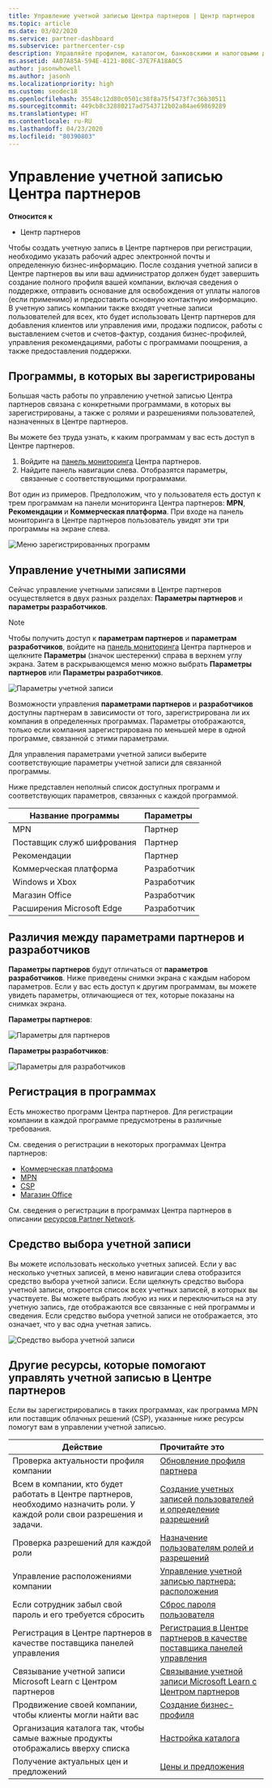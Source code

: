 ```yaml
---
title: Управление учетной записью Центра партнеров | Центр партнеров
ms.topic: article
ms.date: 03/02/2020
ms.service: partner-dashboard
ms.subservice: partnercenter-csp
description: Управляйте профилем, каталогом, банковскими и налоговыми данными, ролями, разрешениями и другими данными своей компании в Центре партнеров.
ms.assetid: 4A07A85A-594E-4121-808C-37E7FA18A0C5
author: jasonwhowell
ms.author: jasonh
ms.localizationpriority: high
ms.custom: seodec18
ms.openlocfilehash: 35548c12d80c0501c38f8a75f5473f7c36b30511
ms.sourcegitcommit: 449cb8c32880217ad7543712b02a84ae69869289
ms.translationtype: HT
ms.contentlocale: ru-RU
ms.lasthandoff: 04/23/2020
ms.locfileid: "80390803"
---
```

# <a name="manage-your-partner-center-account"></a>Управление учетной записью Центра партнеров

**Относится к**

- Центр партнеров

Чтобы создать учетную запись в Центре партнеров при регистрации, необходимо указать рабочий адрес электронной почты и определенную бизнес-информацию. После создания учетной записи в Центре партнеров вы или ваш администратор должен будет завершить создание полного профиля вашей компании, включая сведения о поддержке, отправить основание для освобождения от уплаты налогов (если применимо) и предоставить основную контактную информацию. В учетную запись компании также входят учетные записи пользователей для всех, кто будет использовать Центр партнеров для добавления клиентов или управления ими, продажи подписок, работы с выставлением счетов и счетов-фактур, создания бизнес-профилей, управления рекомендациями, работы с программами поощрения, а также предоставления поддержки.

## <a name="programs-in-which-you-are-enrolled"></a>Программы, в которых вы зарегистрированы

Большая часть работы по управлению учетной записью Центра партнеров связана с конкретными программами, в которых вы зарегистрированы, а также с ролями и разрешениями пользователей, назначенных в Центре партнеров.

Вы можете без труда узнать, к каким программам у вас есть доступ в Центре партнеров.

1. Войдите на [панель мониторинга](https://partner.microsoft.com/dashboard) Центра партнеров.
2. Найдите панель навигации слева. Отобразятся параметры, связанные с соответствующими программами.

Вот один из примеров. Предположим, что у пользователя есть доступ к трем программам на панели мониторинга Центра партнеров: **MPN**, **Рекомендации** и **Коммерческая платформа**. При входе на панель мониторинга в Центре партнеров пользователь увидят эти три программы на экране слева.

![Меню зарегистрированных программ](images/accountsettings/programs-enrolled-left-nav.png)

## <a name="account-management"></a>Управление учетными записями

Сейчас управление учетными записями в Центре партнеров осуществляется в двух разных разделах: **Параметры партнеров** и **параметры разработчиков**.

>[!NOTE]
>Чтобы получить доступ к **параметрам партнеров** и **параметрам разработчиков**, войдите на [панель мониторинга](https://partner.microsoft.com/dashboard) Центра партнеров и щелкните **Параметры** (значок шестеренки) справа в верхнем углу экрана. Затем в раскрывающемся меню можно выбрать **Параметры партнеров** или **Параметры разработчиков**.

![Параметры учетной записи](images/accountsettings/account1.png)

Возможности управления **параметрами партнеров** и **разработчиков** доступны партнерам в зависимости от того, зарегистрирована ли их компания в определенных программах. Параметры отображаются, только если компания зарегистрирована по меньшей мере в одной программе, связанной с этими параметрами.

Для управления параметрами учетной записи выберите соответствующие параметры учетной записи для связанной программы.  

Ниже представлен неполный список доступных программ и соответствующих параметров, связанных с каждой программой.

|**Название программы**   |**Параметры** |
|---------------------|:-----------------------|
|MPN   |Партнер|
|Поставщик служб шифрования    |Партнер|
|Рекомендации   |Партнер|
|Коммерческая платформа|Разработчик|
|Windows и Xbox|Разработчик|
|Магазин Office|Разработчик|
|Расширения Microsoft Edge|Разработчик|

## <a name="the-differences-in-partner-and-developer-settings-options"></a>Различия между параметрами партнеров и разработчиков

**Параметры партнеров** будут отличаться от **параметров разработчиков**. Ниже приведены снимки экрана с каждым набором параметров. Если у вас есть доступ к другим программам, вы можете увидеть параметры, отличающиеся от тех, которые показаны на снимках экрана.

**Параметры партнеров**:

![Параметры для партнеров](images/accountsettings/partneroptions.png)

**Параметры разработчиков**:

![Параметры для разработчиков](images/accountsettings/devoptions.png)

## <a name="enrolling-in-programs"></a>Регистрация в программах

Есть множество программ Центра партнеров. Для регистрации компании в каждой программе предусмотрены в различные требования.

См. сведения о регистрации в некоторых программах Центра партнеров:

- [Коммерческая платформа](https://docs.microsoft.com/azure/marketplace/partner-center-portal/create-account)
- [MPN](https://support.microsoft.com/help/4500026/enroll-and-subscribe-to-your-microsoft-partner-network-membership-in-p?tpqid=100-000012)
- [CSP](https://docs.microsoft.com/partner-center/enrolling-in-the-csp-program)
- [Магазин Office](https://partner.microsoft.com/dashboard/account/v3/enrollment/introduction/office)

См. сведения о регистрации в программах Центра партнеров в описании [ресурсов Partner Network](https://partner.microsoft.com/).

## <a name="the-account-picker"></a>Средство выбора учетной записи

Вы можете использовать несколько учетных записей. Если у вас несколько учетных записей, в меню навигации слева отобразится средство выбора учетной записи. Если щелкнуть средство выбора учетной записи, откроется список всех учетных записей, в которых вы участвуете. Вы можете выбрать любую из них и переключиться на эту учетную запись, где отображаются все связанные с ней программы и сведения. Если средство выбора учетной записи не отображается, это означает, что у вас одна учетная запись.

![Средство выбора учетной записи](images/accountsettings/accountpicker.png)

## <a name="other-resources-to-help-you-manage-your-partner-center-account"></a>Другие ресурсы, которые помогают управлять учетной записью в Центре партнеров

Если вы зарегистрировались в таких программах, как программа MPN или поставщик облачных решений (CSP), указанные ниже ресурсы помогут вам в управлении учетной записью.

|**Действие**   |**Прочитайте это**   |
|-----------------------|:-----------------------|
|Проверка актуальности профиля компании   |[Обновление профиля партнера](update-your-partner-profile.md)|
|Всем в компании, кто будет работать в Центре партнеров, необходимо назначить роли. У каждой роли свои разрешения и задачи.|[Создание учетных записей пользователей и определение разрешений](create-user-accounts-and-set-permissions.md)|
|Проверка разрешений для каждой роли|[Назначение пользователям ролей и разрешений](permissions-overview.md)
|Управление расположениями компании|[Управление учетной записью партнера: расположения](manage-locations.md)
|Если сотрудник забыл свой пароль и его требуется сбросить  |[Сброс пароля пользователя](reset-a-user-password.md)|
|Регистрация в Центре партнеров в качестве поставщика панелей управления|[Регистрация в Центре партнеров в качестве поставщика панелей управления](enroll-as-cpv.md)|
|Связывание учетной записи Microsoft Learn с Центром партнеров|[Связывание учетной записи Microsoft Learn с Центром партнеров](ms-learn-associate.md)|
|Продвижение своей компании, чтобы клиенты могли найти вас   |[Создание бизнес-профиля](create-a-marketing-profile.md)|
|Организация каталога так, чтобы самые важные продукты отображались вверху списка   |[Настройка каталога](customize-the-catalog.md)|
|Получение актуальных цен и предложений   |[Цены и предложения](pricing-and-offers.md)|
